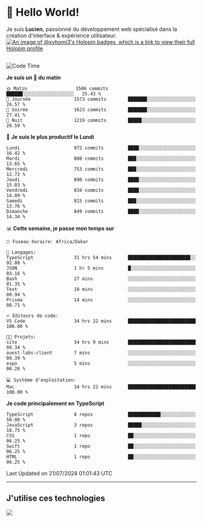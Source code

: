 # 👋 Hello World!

Je suis **Lucien**, passionné du développement web spécialisé dans la création d'interface & expérience utilisateur.
[![An image of @xyhomi3's Holopin badges, which is a link to view their full Holopin profile](https://holopin.me/xyhomi3)](https://holopin.io/@xyhomi3)

##

<!--START_SECTION:waka-->
![Code Time](http://img.shields.io/badge/Code%20Time-1%2C542%20hrs%2056%20mins-blue)

**Je suis un 🐤 du matin** 

```text
🌞 Matin                  1506 commits        ██████░░░░░░░░░░░░░░░░░░░   25.43 % 
🌆 Journée                1573 commits        ███████░░░░░░░░░░░░░░░░░░   26.57 % 
🌃 Soirée                 1623 commits        ███████░░░░░░░░░░░░░░░░░░   27.41 % 
🌙 Nuit                   1219 commits        █████░░░░░░░░░░░░░░░░░░░░   20.59 % 
```
📅 **Je suis le plus productif le Lundi** 

```text
Lundi                    972 commits         ████░░░░░░░░░░░░░░░░░░░░░   16.42 % 
Mardi                    808 commits         ███░░░░░░░░░░░░░░░░░░░░░░   13.65 % 
Mercredi                 753 commits         ███░░░░░░░░░░░░░░░░░░░░░░   12.72 % 
Jeudi                    890 commits         ████░░░░░░░░░░░░░░░░░░░░░   15.03 % 
Vendredi                 834 commits         ████░░░░░░░░░░░░░░░░░░░░░   14.09 % 
Samedi                   815 commits         ███░░░░░░░░░░░░░░░░░░░░░░   13.76 % 
Dimanche                 849 commits         ████░░░░░░░░░░░░░░░░░░░░░   14.34 % 
```


📊 **Cette semaine, je passe mon temps sur** 

```text
🕑︎ Fuseau horaire: Africa/Dakar

💬 Langages: 
TypeScript               31 hrs 54 mins      ███████████████████████░░   92.80 % 
JSON                     1 hr 5 mins         █░░░░░░░░░░░░░░░░░░░░░░░░   03.16 % 
Bash                     27 mins             ░░░░░░░░░░░░░░░░░░░░░░░░░   01.35 % 
Text                     19 mins             ░░░░░░░░░░░░░░░░░░░░░░░░░   00.94 % 
Prisma                   14 mins             ░░░░░░░░░░░░░░░░░░░░░░░░░   00.71 % 

🔥 Éditeurs de code: 
VS Code                  34 hrs 22 mins      █████████████████████████   100.00 % 

🐱‍💻 Projets: 
site                     34 hrs 9 mins       █████████████████████████   99.34 % 
ouest-labs-client        7 mins              ░░░░░░░░░░░░░░░░░░░░░░░░░   00.39 % 
expo                     5 mins              ░░░░░░░░░░░░░░░░░░░░░░░░░   00.28 % 

💻 Système d'exploitation: 
Mac                      34 hrs 22 mins      █████████████████████████   100.00 % 
```

**Je code principalement en TypeScript** 

```text
TypeScript               8 repos             ████████████░░░░░░░░░░░░░   50.00 % 
JavaScript               3 repos             █████░░░░░░░░░░░░░░░░░░░░   18.75 % 
CSS                      1 repo              ██░░░░░░░░░░░░░░░░░░░░░░░   06.25 % 
Swift                    1 repo              ██░░░░░░░░░░░░░░░░░░░░░░░   06.25 % 
HTML                     1 repo              ██░░░░░░░░░░░░░░░░░░░░░░░   06.25 % 
```




 Last Updated on 21/07/2024 01:01:43 UTC
<!--END_SECTION:waka-->
---

## J'utilise ces technologies

<p align="left">
  <a href="https://skillicons.dev">
    <img src="https://skillicons.dev/icons?i=ts,js,md,scss,tailwind,react,docker,express,astro,vite,nextjs,vercel,figma,ableton" />
  </a>
</p>

